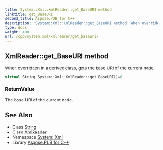 ```yaml
---
title: System::Xml::XmlReader::get_BaseURI method
linktitle: get_BaseURI
second_title: Aspose.PUB for C++
description: 'System::Xml::XmlReader::get_BaseURI method. When overridden in a derived class, gets the base URI of the current node in C++.'
type: docs
weight: 400
url: /cpp/system.xml/xmlreader/get_baseuri/
---
```

## XmlReader::get_BaseURI method


When overridden in a derived class, gets the base URI of the current node.

```cpp
virtual String System::Xml::XmlReader::get_BaseURI()=0
```


### ReturnValue

The base URI of the current node.

## See Also

* Class [String](../../../system/string/)
* Class [XmlReader](../)
* Namespace [System::Xml](../../)
* Library [Aspose.PUB for C++](../../../)
